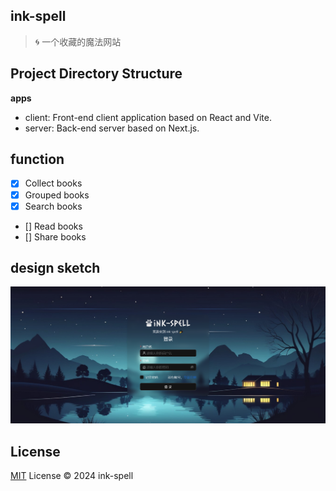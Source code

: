 ## ink-spell

> 🌀 一个收藏的魔法网站

## Project Directory Structure

**apps**

- client: Front-end client application based on React and Vite.
- server: Back-end server based on Next.js.

## function

- [x] Collect books
- [x] Grouped books
- [x] Search books
- [] Read books
- [] Share books

## design sketch

![](./assets/images/login-design.png)

## License

[MIT](/LICENSE) License &copy; 2024 ink-spell
